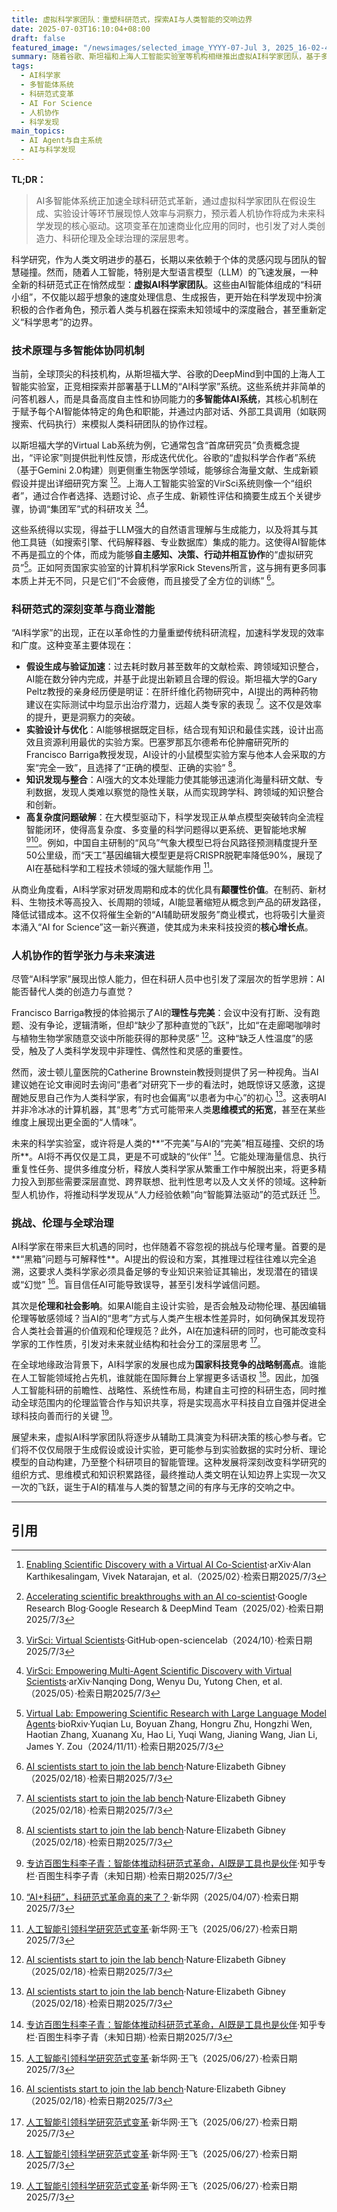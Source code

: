 ```yaml
---
title: 虚拟科学家团队：重塑科研范式，探索AI与人类智能的交响边界
date: 2025-07-03T16:10:04+08:00
draft: false
featured_image: "/newsimages/selected_image_YYYY-07-Jul 3, 2025_16-02-48-923.jpg"
summary: 随着谷歌、斯坦福和上海人工智能实验室等机构相继推出虚拟AI科学家团队，基于多智能体LLM的科研新范式正加速形成，显著提升了假设生成、实验设计和知识整合的效率与洞察力。这项技术不仅预示着生物医药等领域的巨大商业潜能，也促使我们重新思考人类创造力与AI系统性分析间的协作边界，以及未来科研的伦理与治理挑战。
tags: 
  - AI科学家
  - 多智能体系统
  - 科研范式变革
  - AI For Science
  - 人机协作
  - 科学发现
main_topics: 
  - AI Agent与自主系统
  - AI与科学发现
---
```


**TL;DR：**
> AI多智能体系统正加速全球科研范式革新，通过虚拟科学家团队在假设生成、实验设计等环节展现惊人效率与洞察力，预示着人机协作将成为未来科学发现的核心驱动。这项变革在加速商业化应用的同时，也引发了对人类创造力、科研伦理及全球治理的深层思考。

科学研究，作为人类文明进步的基石，长期以来依赖于个体的灵感闪现与团队的智慧碰撞。然而，随着人工智能，特别是大型语言模型（LLM）的飞速发展，一种全新的科研范式正在悄然成型：**虚拟AI科学家团队**。这些由AI智能体组成的“科研小组”，不仅能以超乎想象的速度处理信息、生成报告，更开始在科学发现中扮演积极的合作者角色，预示着人类与机器在探索未知领域中的深度融合，甚至重新定义“科学思考”的边界。

### 技术原理与多智能体协同机制

当前，全球顶尖的科技机构，从斯坦福大学、谷歌的DeepMind到中国的上海人工智能实验室，正竞相探索并部署基于LLM的“AI科学家”系统。这些系统并非简单的问答机器人，而是具备高度自主性和协同能力的**多智能体AI系统**，其核心机制在于赋予每个AI智能体特定的角色和职能，并通过内部对话、外部工具调用（如联网搜索、代码执行）来模拟人类科研团队的协作过程。

以斯坦福大学的Virtual Lab系统为例，它通常包含“首席研究员”负责概念提出，“评论家”则提供批判性反馈，形成迭代优化。谷歌的“虚拟科学合作者”系统（基于Gemini 2.0构建）则更侧重生物医学领域，能够综合海量文献、生成新颖假设并提出详细研究方案 [^4][^6]。上海人工智能实验室的VirSci系统则像一个“组织者”，通过合作者选择、选题讨论、点子生成、新颖性评估和摘要生成五个关键步骤，协调“集团军”式的科研攻关 [^3][^2]。

这些系统得以实现，得益于LLM强大的自然语言理解与生成能力，以及将其与其他工具链（如搜索引擎、代码解释器、专业数据库）集成的能力。这使得AI智能体不再是孤立的个体，而成为能够**自主感知、决策、行动并相互协作**的“虚拟研究员”[^1]。正如阿贡国家实验室的计算机科学家Rick Stevens所言，这与拥有更多同事本质上并无不同，只是它们“不会疲倦，而且接受了全方位的训练” [^5]。

### 科研范式的深刻变革与商业潜能

“AI科学家”的出现，正在以革命性的力量重塑传统科研流程，加速科学发现的效率和广度。这种变革主要体现在：

*   **假设生成与验证加速**：过去耗时数月甚至数年的文献检索、跨领域知识整合，AI能在数分钟内完成，并基于此提出新颖且合理的假设。斯坦福大学的Gary Peltz教授的亲身经历便是明证：在肝纤维化药物研究中，AI提出的两种药物建议在实际测试中均显示出治疗潜力，远超人类专家的表现 [^5]。这不仅是效率的提升，更是洞察力的突破。
*   **实验设计与优化**：AI能够根据既定目标，结合现有知识和最佳实践，设计出高效且资源利用最优的实验方案。巴塞罗那瓦尔德希布伦肿瘤研究所的Francisco Barriga教授发现，AI设计的小鼠模型实验方案与他本人会采取的方案“完全一致”，且选择了“正确的模型、正确的实验” [^5]。
*   **知识发现与整合**：AI强大的文本处理能力使其能够迅速消化海量科研文献、专利数据，发现人类难以察觉的隐性关联，从而实现跨学科、跨领域的知识整合和创新。
*   **高复杂度问题破解**：在大模型驱动下，科学发现正从单点模型突破转向全流程智能闭环，使得高复杂度、多变量的科学问题得以更系统、更智能地求解 [^8][^9]。例如，中国自主研制的“风乌”气象大模型已将台风路径预测精度提升至50公里级，而“天工”基因编辑大模型更是将CRISPR脱靶率降低90%，展现了AI在基础科学和工程技术领域的强大赋能作用 [^11]。

从商业角度看，AI科学家对研发周期和成本的优化具有**颠覆性价值**。在制药、新材料、生物技术等高投入、长周期的领域，AI能显著缩短从概念到产品的研发路径，降低试错成本。这不仅将催生全新的“AI辅助研发服务”商业模式，也将吸引大量资本涌入“AI for Science”这一新兴赛道，使其成为未来科技投资的**核心增长点**。

### 人机协作的哲学张力与未来演进

尽管“AI科学家”展现出惊人能力，但在科研人员中也引发了深层次的哲学思辨：AI能否替代人类的创造力与直觉？

Francisco Barriga教授的体验揭示了AI的**理性与完美**：会议中没有打断、没有跑题、没有争论，逻辑清晰，但却“缺少了那种直觉的飞跃”，比如“在走廊喝咖啡时与植物生物学家随意交谈中所能获得的那种灵感” [^5]。这种“缺乏人性温度”的感受，触及了人类科学发现中非理性、偶然性和灵感的重要性。

然而，波士顿儿童医院的Catherine Brownstein教授则提供了另一种视角。当AI建议她在论文审阅时去询问“患者”对研究下一步的看法时，她既惊讶又感激，这提醒她反思自己作为人类科学家，有时也会偏离“以患者为中心”的初心 [^5]。这表明AI并非冷冰冰的计算机器，其“思考”方式可能带来人类**思维模式的拓宽**，甚至在某些维度上展现出更全面的“人情味”。

未来的科学实验室，或许将是人类的**“不完美”与AI的“完美”相互碰撞、交织的场所**。AI将不再仅仅是工具，更是不可或缺的“伙伴” [^8]。它能处理海量信息、执行重复性任务、提供多维度分析，释放人类科学家从繁重工作中解脱出来，将更多精力投入到那些需要深层直觉、跨界联想、批判性思考以及人文关怀的领域。这种新型人机协作，将推动科学发现从“人力经验依赖”向“智能算法驱动”的范式跃迁 [^11]。

### 挑战、伦理与全球治理

AI科学家在带来巨大机遇的同时，也伴随着不容忽视的挑战与伦理考量。首要的是**“黑箱”问题与可解释性**。AI提出的假设和方案，其推理过程往往难以完全追溯，这要求人类科学家必须具备足够的专业知识来验证其输出，发现潜在的错误或“幻觉” [^5]。盲目信任AI可能导致误导，甚至引发科学诚信问题。

其次是**伦理和社会影响**。如果AI能自主设计实验，是否会触及动物伦理、基因编辑伦理等敏感领域？当AI的“思考”方式与人类产生根本性差异时，如何确保其发现符合人类社会普遍的价值观和伦理规范？此外，AI在加速科研的同时，也可能改变科学家的工作性质，引发对未来就业结构和社会分工的深层思考 [^11]。

在全球地缘政治背景下，AI科学家的发展也成为**国家科技竞争的战略制高点**。谁能在人工智能领域抢占先机，谁就能在国际舞台上掌握更多话语权 [^11]。因此，加强人工智能科研的前瞻性、战略性、系统性布局，构建自主可控的科研生态，同时推动全球范围内的伦理监管合作与知识共享，将是实现高水平科技自立自强并促进全球科技向善而行的关键 [^11]。

展望未来，虚拟AI科学家团队将逐步从辅助工具演变为科研决策的核心参与者。它们将不仅仅局限于生成假设或设计实验，更可能参与到实验数据的实时分析、理论模型的自动构建，乃至整个科研项目的智能管理。这种发展将深刻改变科学研究的组织方式、思维模式和知识积累路径，最终推动人类文明在认知边界上实现一次又一次的飞跃，诞生于AI的精准与人类的智慧之间的有序与无序的交响之中。

---

## 引用
[^1]: [Virtual Lab: Empowering Scientific Research with Large Language Model Agents](https://www.biorxiv.org/content/10.1101/2024.11.11.623004v1.full.pdf)·bioRxiv·Yuqian Lu, Boyuan Zhang, Hongru Zhu, Hongzhi Wen, Haotian Zhang, Xuanang Xu, Hao Li, Yuqi Wang, Jianing Wang, Jian Li, James Y. Zou（2024/11/11）·检索日期2025/7/3
[^2]: [VirSci: Empowering Multi-Agent Scientific Discovery with Virtual Scientists](https://arxiv.org/pdf/2505.12039)·arXiv·Nanqing Dong, Wenyu Du, Yutong Chen, et al.（2025/05）·检索日期2025/7/3
[^3]: [VirSci: Virtual Scientists](https://github.com/open-sciencelab/Virtual-Scientists?tab=readme-ov-file)·GitHub·open-sciencelab（2024/10）·检索日期2025/7/3
[^4]: [Enabling Scientific Discovery with a Virtual AI Co-Scientist](https://arxiv.org/pdf/2502.18864)·arXiv·Alan Karthikesalingam, Vivek Natarajan, et al.（2025/02）·检索日期2025/7/3
[^5]: [AI scientists start to join the lab bench](https://www.nature.com/articles/d41586-025-02028-5)·Nature·Elizabeth Gibney（2025/02/18）·检索日期2025/7/3
[^6]: [Accelerating scientific breakthroughs with an AI co-scientist](https://research.google/blog/accelerating-scientific-breakthroughs-with-an-ai-co-scientist/)·Google Research Blog·Google Research & DeepMind Team（2025/02）·检索日期2025/7/3
[^7]: [Sundar Pichai on X](https://x.com/sundarpichai/status/1892254274895184244)·X·Sundar Pichai（2025/02）·检索日期2025/7/3
[^8]: [专访百图生科李子青：智能体推动科研范式革命，AI既是工具也是伙伴](https://zhuanlan.zhihu.com/p/1898675229871575552)·知乎专栏·百图生科李子青（未知日期）·检索日期2025/7/3
[^9]: [“AI+科研”，科研范式革命真的来了？](http://www.news.cn/tech/20250407/cc8e7565fcf9490391a8a28e40b04471/c.html)·新华网（2025/04/07）·检索日期2025/7/3
[^10]: [“AI+科研”，科研范式革命真的来了？](https://www.stdaily.com/web/gdxw/2025-04/07/content_319720.html)·科技日报（2025/04/07）·检索日期2025/7/3
[^11]: [人工智能引领科学研究范式变革](http://www.xinhuanet.com/politics/20250627/f7365886456641bf8bd45649ec9ab5fa/c.html)·新华网·王飞（2025/06/27）·检索日期2025/7/3
[^12]: [“AI+科研”，科研范式革命真的来了？](https://cn.chinadaily.com.cn/a/202504/07/WS67fe0657a310e29a7c4a932b.html)·中国日报网（2025/04/07）·检索日期2025/7/3
